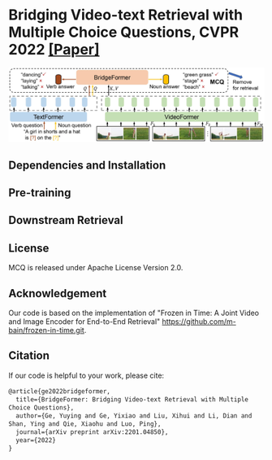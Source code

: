 # Bridging Video-text Retrieval with Multiple Choice Questions, CVPR 2022 [[Paper]](https://arxiv.org/pdf/2201.04850.pdf)

![image](https://github.com/TencentARC/MCQ/blob/main/demo/MCQ.jpg?raw=true)

## Dependencies and Installation

## Pre-training

## Downstream Retrieval


## License
MCQ is released under Apache License Version 2.0.

## Acknowledgement
Our code is based on the implementation of "Frozen in Time: A Joint Video and Image Encoder for End-to-End Retrieval" <https://github.com/m-bain/frozen-in-time.git>.

## Citation
If our code is helpful to your work, please cite:
```
@article{ge2022bridgeformer,
  title={BridgeFormer: Bridging Video-text Retrieval with Multiple Choice Questions},
  author={Ge, Yuying and Ge, Yixiao and Liu, Xihui and Li, Dian and Shan, Ying and Qie, Xiaohu and Luo, Ping},
  journal={arXiv preprint arXiv:2201.04850},
  year={2022}
}
```

